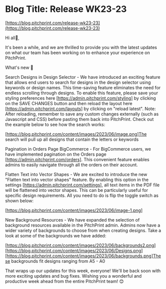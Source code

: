 # **Blog Title**: Release WK23-23

[https://blog.pitchprint.com/release-wk23-23](https://blog.pitchprint.com/release-wk23-23)

Hi all👋,

It's been a while, and we are thrilled to provide you with the latest updates on what our team has been working on to enhance your
experience on PitchPrint.

What's new 🚀

Search Designs in Design Selector - We have introduced an exciting feature that allows end users to search for designs in the design
selector using keywords or design names. This time-saving feature eliminates the need for endless scrolling through designs. To enable this
feature, please save your styling preferences here [https://admin.pitchprint.com/styling] by clicking on the SAVE CHANGES button and then
reload the layout here [https://admin.pitchprint.com/layouts] by clicking on "reload latest". Note: After reloading, remember to save any
custom changes externally (such as Javascript and CSS) before pasting them back into PitchPrint. Check out the example below to see how the
search works:

[https://blog.pitchprint.com/content/images/2023/06/image.png]The search will pull up all designs that contain the letters or keywords

Pagination in Orders Page BigCommerce - For BigCommerce users, we have implemented pagination on the Orders page
[https://admin.pitchprint.com/orders]. This convenient feature enables admins to easily navigate through all the orders on their account.

Flatten Text into Vector Shapes - We are excited to introduce the new "Flatten text into vector shapes" feature. By enabling this option in
the settings [https://admin.pitchprint.com/settings], all text items in the PDF file will be flattened into vector shapes. This can be
particularly useful for specific design requirements. All you need to do is flip the toggle switch as shown below:

[https://blog.pitchprint.com/content/images/2023/06/image-1.png]

New Background Resources - We have expanded the selection of background resources available in the PitchPrint admin. Admins now have a wider
variety of backgrounds to choose from when creating designs. Take a look at some of the backgrounds we have added:

[https://blog.pitchprint.com/content/images/2023/06/backgrounds2.png][https://blog.pitchprint.com/content/images/2023/06/Designs.png][https://blog.pitchprint.com/content/images/2023/06/backgrounds.png]These
backgrounds fit designs ranging from A5 - A0

That wraps up our updates for this week, everyone! We'll be back soon with more exciting updates and bug fixes. Wishing you a wonderful and
productive week ahead from the entire PitchPrint team! 😊

